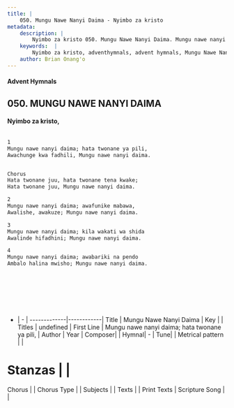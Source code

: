 ```yaml
---
title: |
    050. Mungu Nawe Nanyi Daima - Nyimbo za kristo
metadata:
    description: |
        Nyimbo za kristo 050. Mungu Nawe Nanyi Daima. Mungu nawe nanyi daima; hata twonane ya pili, Awachunge kwa fadhili, Mungu nawe nanyi daima.   Chorus Hata twonane juu, hata twonane tena kwake; Hata twonane juu, Mungu nawe nanyi daima.  
    keywords:  |
        Nyimbo za kristo, adventhymnals, advent hymnals, Mungu Nawe Nanyi Daima, Mungu nawe nanyi daima; hata twonane ya pili,. 
    author: Brian Onang'o
---
```


#### Advent Hymnals
## 050. MUNGU NAWE NANYI DAIMA
####  Nyimbo za kristo,

```txt

1
Mungu nawe nanyi daima; hata twonane ya pili,
Awachunge kwa fadhili, Mungu nawe nanyi daima.


Chorus
Hata twonane juu, hata twonane tena kwake;
Hata twonane juu, Mungu nawe nanyi daima.

2
Mungu nawe nanyi daima; awafunike mabawa,
Awalishe, awakuze; Mungu nawe nanyi daima.

3
Mungu nawe nanyi daima; kila wakati wa shida
Awalinde hifadhini; Mungu nawe nanyi daima.

4
Mungu nawe nanyi daima; awabariki na pendo
Ambalo halina mwisho; Mungu nawe nanyi daima. 









```

- |   -  |
-------------|------------|
Title | Mungu Nawe Nanyi Daima |
Key |  |
Titles | undefined |
First Line | Mungu nawe nanyi daima; hata twonane ya pili, |
Author | 
Year | 
Composer| |
Hymnal|  - |
Tune|  |
Metrical pattern | |
# Stanzas |  |
Chorus |  |
Chorus Type |  |
Subjects | |
Texts |  |
Print Texts | 
Scripture Song |  |
    
